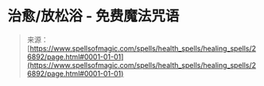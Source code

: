 <!--yml

category: 未分类

date: 2024-06-12 19:15:29

-->

# 治愈/放松浴 - 免费魔法咒语

> 来源：[https://www.spellsofmagic.com/spells/health_spells/healing_spells/26892/page.html#0001-01-01](https://www.spellsofmagic.com/spells/health_spells/healing_spells/26892/page.html#0001-01-01)
